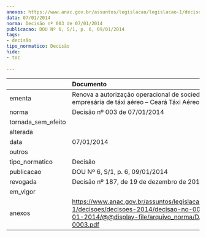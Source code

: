 ```yaml
---
anexos: https://www.anac.gov.br/assuntos/legislacao/legislacao-1/decisoes/decisoes-2014/decisao-no-003-de-07-01-2014/@@display-file/arquivo_norma/DA2014-0003.pdf
data: 07/01/2014
norma: Decisão nº 003 de 07/01/2014
publicacao: DOU Nº 6, S/1, p. 6, 09/01/2014
tags:
- decisão
tipo_normatico: Decisão
hide: 
- toc 
 
---
```


|                    | Documento                                                                                                                                                 |
|:-------------------|:----------------------------------------------------------------------------------------------------------------------------------------------------------|
| ementa             | Renova a autorização operacional de sociedade empresária de táxi aéreo – Ceará Táxi Aéreo Ltda.                                                           |
| norma              | Decisão nº 003 de 07/01/2014                                                                                                                              |
| tornada_sem_efeito |                                                                                                                                                           |
| alterada           |                                                                                                                                                           |
| data               | 07/01/2014                                                                                                                                                |
| outros             |                                                                                                                                                           |
| tipo_normatico     | Decisão                                                                                                                                                   |
| publicacao         | DOU Nº 6, S/1, p. 6, 09/01/2014                                                                                                                           |
| revogada           | Decisão nº 187, de 19 de dezembro de 2018.                                                                                                                |
| em_vigor           |                                                                                                                                                           |
| anexos             | https://www.anac.gov.br/assuntos/legislacao/legislacao-1/decisoes/decisoes-2014/decisao-no-003-de-07-01-2014/@@display-file/arquivo_norma/DA2014-0003.pdf |